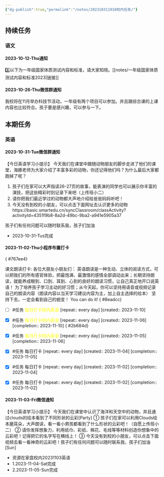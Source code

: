 ```yaml
---
{"dg-publish":true,"permalink":"/notes/202310311910校内任务/"}
---
```




## 持续任务
### 语文
#### 2023-10-12-Thu通知

<div class="transclusion internal-embed is-loaded"><div class="markdown-embed">



3️⃣以下为一年级国家体质测试内容和标准，请大家知晓。[[notes/一年级国家体质测试内容和标准2023\|链接]] 

</div></div>

#### 2023-10-26-Thu微信群通知

<div class="transclusion internal-embed is-loaded"><div class="markdown-embed">



我校将在11月举办科技节活动，一年级有两个项目可以参加。并且跟综合课的上课内容也比较符合。孩子要是感兴趣，可以参与一下。 

</div></div>

## 本期任务
### 英语
#### 2023-10-31-Tue微信群通知
【今日英语学习小提示】
今天我们在课堂中跟随动物朋友的脚步走进了他们的课堂，海豚老师为大家介绍了丰富多彩的动物，你还记得他们吗？为什么最后大家都跑掉了呢？
1. 孩子们在家可以大声指读26-27页的故事，能表演的同学也可以展示你丰富的演技，把这些精彩时刻记录下来吧（上传班小二）
2. 请你把我们最近学过的动物都大声地介绍给爸爸妈妈听吧！
3. 今天没有到校的小朋友，可以点击下面网址去认识更多的动物https://basic.smartedu.cn/syncClassroom/classActivity?activityId=4351f9b8-8a2d-49bc-9ba2-a941e5905a37 

孩子们有任何问题可以随时联系我，孩子们加油
- 2023-10-31-Tus完成
#### 2023-11-02-Thu小程序布置打卡
{ #767ee4}


课文朗读打卡:
各位大朋友小朋友们：
      英语朗读是一种生动、立体的阅读方式，可以把我们的所有感官体验，把最饱满、最激情的感情全部调动出来；长期坚持朗读，就能养成眼到、口到、耳到、心到的良好的朗读习惯，让自己真正地开口说英语！
为了培养孩子学习主动的好习惯；从今天起，你可以坚持用语音或视频记录自己的朗读内容（朗读内容以当天学习建议内容为主，加上自主选择的绘本）
坚持下去，一定会看到自己的蜕变！
You can do it!
{ #8eadcc}

- [ ] #任务 <font color=yellow>每日打卡校内英语</font>  [repeat:: every day]  [created:: 2023-11-10]
- [x] #任务 <font color=yellow>每日打卡校内英语</font>  [repeat:: every day]  [created:: 2023-11-06]  [completion:: 2023-11-10]
{ #2b684d}

- [x] #任务 <font color=yellow>每日打卡校内英语</font>  [repeat:: every day]  [created:: 2023-11-05]  [completion:: 2023-11-06]
- [x] #任务 每日打卡  [repeat:: every day]  [created:: 2023-11-04]  [completion:: 2023-11-05]
- [x] #任务 每日打卡  [repeat:: every day]  [created:: 2023-11-02]  [completion:: 2023-11-04]
- [x] #任务 每日打卡  [repeat:: every day]  [created:: 2023-11-02]  [completion:: 2023-11-02]
#### 2023-11-03-Fri微信通知
【今日英语学习小提示】
今天我们在课堂中认识了海洋和天空中的动物，并且通过clouds的绘本看到了不同形状的云彩[Party]
① 孩子们在家可以利用Clouds绘本磨耳朵，大声朗读，看一看小男孩都看到了什么形状的云彩吧！（自愿上传班小二）
② 请你发挥想象力，利用纸巾、彩纸、棉花、毛线等等材料创造你想象中的云彩吧！记得把它的名字写在横线上！
③ 今天没有到校的小朋友，可以点击下面视频去看一看神奇的云彩吧！孩子们有任何问题可以随时联系我，孩子们加油[Sun]
- 资源在家盘校内20231103英语
- 1.2023-11-04-Sat完成
- 2.2023-11-05-Sun完成
